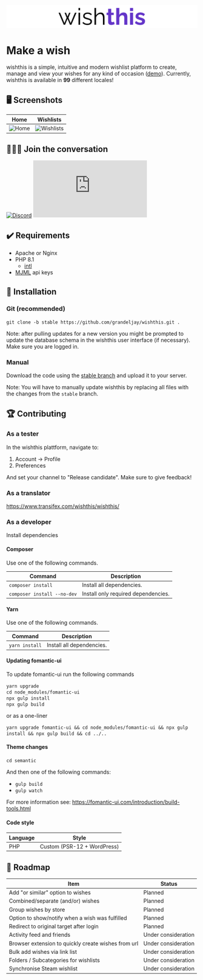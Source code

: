 ![wishthis logo](/src/assets/img/logo-readme.svg "wishthis logo")

# Make a wish

wishthis is a simple, intuitive and modern wishlist platform to create, manage and view your wishes for any kind of occasion ([demo](https://wishthis.online)). Currently, wishthis is available in **99** different locales!

## :desktop_computer: Screenshots
| Home                                                 | Wishlists                                                           |
| ---------------------------------------------------- | ------------------------------------------------------------------- |
| ![Home](/src/assets/img/screenshots/home.png "Home") | ![Wishlists](/src/assets/img/screenshots/wishlists.png "Wishlists") |

## :family_man_man_boy: Join the conversation

[![Discord](https://img.shields.io/discord/935867122729496616?color=6435c9&label=Discord&logo=discord&logoColor=%23fff&style=for-the-badge)](https://discord.gg/WrUXnpNyza)
[![Matrix](https://img.shields.io/matrix/wishthis:matrix.org?color=6435c9&label=Matrix&logo=matrix&logoColor=%23fff&style=for-the-badge)](https://matrix.to/#/#wishthis:matrix.org)

## :heavy_check_mark: Requirements
* Apache or Nginx
* PHP 8.1
  * [intl](https://www.php.net/manual/en/book.intl.php)
* [MJML](https://mjml.io/api) api keys

## :hammer: Installation

### Git (recommended)
```
git clone -b stable https://github.com/grandeljay/wishthis.git .
```

Note: after pulling updates for a new version you might be prompted to update the database schema in the wishthis user interface (if necessary). Make sure you are logged in.

### Manual
Download the code using the [stable branch](https://github.com/grandeljay/wishthis/tree/stable) and upload it to your server.

Note: You will have to manually update wishthis by replacing all files with the changes from the `stable` branch.

## :trophy: Contributing

### As a tester
In the wishthis plattform, navigate to:
1. Account -> Profile
1. Preferences

And set your channel to "Release candidate". Make sure to give feedback!

### As a translator
https://www.transifex.com/wishthis/wishthis/

### As a developer
Install dependencies

#### Composer
Use one of the following commands.

| Command                     | Description                         |
| --------------------------- | ----------------------------------- |
| `composer install`          | Install all dependencies.           |
| `composer install --no-dev` | Install only required dependencies. |

#### Yarn
Use one of the following commands.

| Command        | Description               |
| ---------------| ------------------------- |
| `yarn install` | Install all dependencies. |

#### Updating fomantic-ui
To update fomantic-ui run the following commands
```
yarn upgrade
cd node_modules/fomantic-ui
npx gulp install
npx gulp build
```

or as a one-liner
```
yarn upgrade fomantic-ui && cd node_modules/fomantic-ui && npx gulp install && npx gulp build && cd ../..
```

#### Theme changes
```
cd semantic
```

And then one of the following commands:
- `gulp build`
- `gulp watch`

For more information see: https://fomantic-ui.com/introduction/build-tools.html

#### Code style
| Language | Style                       |
| -------- | --------------------------- |
| PHP      | Custom (PSR-12 + WordPress) |

## :construction: Roadmap
| Item                                                | Status              |
| --------------------------------------------------- | ------------------- |
| Add "or similar" option to wishes                   | Planned             |
| Combined/separate (and/or) wishes                   | Planned             |
| Group wishes by store                               | Planned             |
| Option to show/notify when a wish was fulfilled     | Planned             |
| Redirect to original target after login             | Planned             |
| Activity feed and friends                           | Under consideration |
| Browser extension to quickly create wishes from url | Under consideration |
| Bulk add wishes via link list                       | Under consideration |
| Folders / Subcategories for wishlists               | Under consideration |
| Synchronise Steam wishlist                          | Under consideration |
